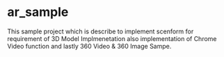 # ar_sample
This sample project which is describe to implement scenform for requirement of 3D Model Implmenetation also implementation of Chrome Video function and lastly 360 Video &amp; 360 Image Sampe.
